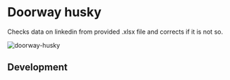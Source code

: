 # Doorway husky

Checks data on linkedin from provided .xlsx file and corrects if it is not so.

![doorway-husky](http://i.imgur.com/9FwWg0g.jpg)

## Development

